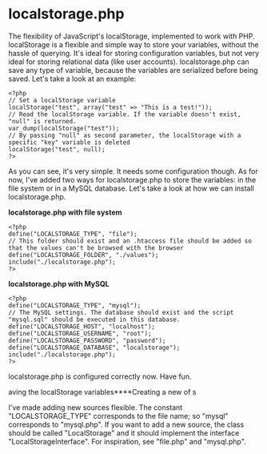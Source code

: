 localstorage.php
================

The flexibility of JavaScript's localStorage, implemented to work with PHP. localStorage is a flexible and simple way to store your variables, without the hassle of querying. It's ideal for storing configuration variables, but not very ideal for storing relational data (like user accounts). localstorage.php can save any type of variable, because the variables are serialized before being saved. Let's take a look at an example:

	<?php
	// Set a localStorage variable
	localStorage("test", array("test" => "This is a test!"));
	// Read the localStorage variable. If the variable doesn't exist, "null" is returned.
	var_dump(localStorage("test"));
	// By passing "null" as second parameter, the localStorage with a specific "key" variable is deleted
	localStorage("test", null);
	?>

As you can see, it's very simple. It needs some configuration though. As for now, I've added two ways for localstorage.php to store the variables: in the file system or in a MySQL database. Let's take a look at how we can install localstorage.php.

**localstorage.php with file system**

	<?php
	define("LOCALSTORAGE_TYPE", "file");
	// This folder should exist and an .htaccess file should be added so that the values can't be browsed with the browser
	define("LOCALSTORAGE_FOLDER", "./values");
	include("./localstorage.php");
	?>

**localstorage.php with MySQL**

	<?php
	define("LOCALSTORAGE_TYPE", "mysql");
	// The MySQL settings. The database should exist and the script "mysql.sql" should be executed in this database.
	define("LOCALSTORAGE_HOST", "localhost");
	define("LOCALSTORAGE_USERNAME", "root");
	define("LOCALSTORAGE_PASSWORD", "password");
	define("LOCALSTORAGE_DATABASE", "localstorage");
	include("./localstorage.php");
	?>
	
localstorage.php is configured correctly now. Have fun.

aving the localStorage variables****Creating a new of s

I've made adding new sources flexible. The constant "LOCALSTORAGE_TYPE" corresponds to the file name; so "mysql" corresponds to "mysql.php". If you want to add a new source, the class should be called "LocalStorage" and it should implement the interface "LocalStorageInterface". For inspiration, see "file.php" and "mysql.php".
